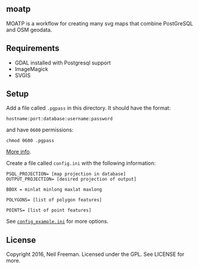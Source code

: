 moatp
-----

MOATP is a workflow for creating many svg maps that combine PostGreSQL and OSM geodata.

Requirements
------------

* GDAL installed with Postgresql support
* ImageMagick
* SVGIS

Setup
-----

Add a file called `.pgpass` in this directory. It should have the format:
````
hostname:port:database:username:password
````
and have `0600` permissions:
```
chmod 0600 .pgpass
```

[More info](http://www.postgresql.org/docs/current/static/libpq-pgpass.html).

Create a file called `config.ini` with the following information:
```
PSQL_PROJECTION= [map projection in database]
OUTPUT_PROJECTION= [desired projection of output]

BBOX = minlat minlong maxlat maxlong

POLYGONS= [list of polygon features]

POINTS= [list of point features]
```

See [`config_example.ini`](config_example.ini) for more options.

License
-------

Copyright 2016, Neil Freeman. Licensed under the GPL. See LICENSE for more.
